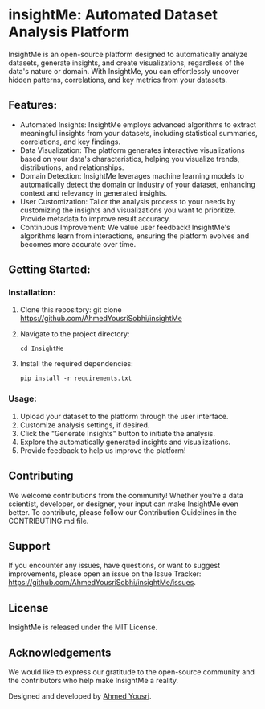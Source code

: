 # insightMe: Automated Dataset Analysis Platform

InsightMe is an open-source platform designed to automatically analyze datasets, generate insights, and create visualizations, regardless of the data's nature or domain. With InsightMe, you can effortlessly uncover hidden patterns, correlations, and key metrics from your datasets.

## Features:
- Automated Insights: InsightMe employs advanced algorithms to extract meaningful insights from your datasets, including statistical summaries, correlations, and key findings.
- Data Visualization: The platform generates interactive visualizations based on your data's characteristics, helping you visualize trends, distributions, and relationships.
- Domain Detection: InsightMe leverages machine learning models to automatically detect the domain or industry of your dataset, enhancing context and relevancy in generated insights.
- User Customization: Tailor the analysis process to your needs by customizing the insights and visualizations you want to prioritize. Provide metadata to improve result accuracy.
- Continuous Improvement: We value user feedback! InsightMe's algorithms learn from interactions, ensuring the platform evolves and becomes more accurate over time.

## Getting Started:
### Installation:
1. Clone this repository:
   git clone https://github.com/AhmedYousriSobhi/insightMe

2. Navigate to the project directory:
   ```
   cd InsightMe
   ```

3. Install the required dependencies:
   ```
   pip install -r requirements.txt
   ```
   
### Usage:
1. Upload your dataset to the platform through the user interface.
2. Customize analysis settings, if desired.
3. Click the "Generate Insights" button to initiate the analysis.
4. Explore the automatically generated insights and visualizations.
5. Provide feedback to help us improve the platform!

## Contributing
We welcome contributions from the community! Whether you're a data scientist, developer, or designer, your input can make InsightMe even better. To contribute, please follow our Contribution Guidelines in the CONTRIBUTING.md file.

## Support
If you encounter any issues, have questions, or want to suggest improvements, please open an issue on the Issue Tracker: https://github.com/AhmedYousriSobhi/insightMe/issues.

## License
InsightMe is released under the MIT License.

## Acknowledgements
We would like to express our gratitude to the open-source community and the contributors who help make InsightMe a reality.

Designed and developed by [Ahmed Yousri](https://github.com/AhmedYousriSobhi).
